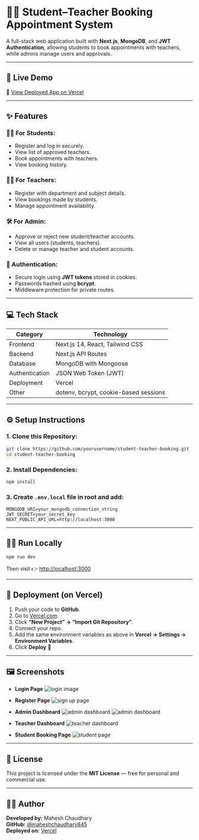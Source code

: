 # 🧑‍🎓 Student–Teacher Booking Appointment System

A full-stack web application built with **Next.js**, **MongoDB**, and **JWT Authentication**, allowing students to book appointments with teachers, while admins manage users and approvals.

---

## 🚀 Live Demo
🔗 [View Deployed App on Vercel](https://student-teacher-app-bice.vercel.app/)

---

## ✨ Features

### 👨‍🎓 For Students:
- Register and log in securely.
- View list of approved teachers.
- Book appointments with teachers.
- View booking history.

### 👨‍🏫 For Teachers:
- Register with department and subject details.
- View bookings made by students.
- Manage appointment availability.

### 🛠️ For Admin:
- Approve or reject new student/teacher accounts.
- View all users (students, teachers).
- Delete or manage teacher and student accounts.

### 🔐 Authentication:
- Secure login using **JWT tokens** stored in cookies.
- Passwords hashed using **bcrypt**.
- Middleware protection for private routes.

---

## 💻 Tech Stack

| Category | Technology |
|-----------|-------------|
| Frontend | Next.js 14, React, Tailwind CSS |
| Backend | Next.js API Routes |
| Database | MongoDB with Mongoose |
| Authentication | JSON Web Token (JWT) |
| Deployment | Vercel |
| Other | dotenv, bcrypt, cookie-based sessions |

---

## ⚙️ Setup Instructions

### 1. Clone this Repository:
```bash
git clone https://github.com/yourusername/student-teacher-booking.git
cd student-teacher-booking
```

### 2. Install Dependencies:
```bash
npm install
```

### 3. Create `.env.local` file in root and add:
```env
MONGODB_URI=your_mongodb_connection_string
JWT_SECRET=your_secret_key
NEXT_PUBLIC_API_URL=http://localhost:3000
```

---

## 🧑‍💻 Run Locally
```bash
npm run dev
```
Then visit 👉 [http://localhost:3000](http://localhost:3000)

---

## 🛜 Deployment (on Vercel)

1. Push your code to **GitHub**.
2. Go to [Vercel.com](https://vercel.com/).
3. Click **“New Project” → “Import Git Repository”**.
4. Connect your repo.
5. Add the same environment variables as above in **Vercel → Settings → Environment Variables**.
6. Click **Deploy** 🚀

---

## 🖼️ Screenshots

- **Login Page**
![login image](./public/screenshots/login.png)

- **Register Page**
![sign up page](./public/screenshots/register.png)

- **Admin Dashboard**
![admin dashboard](./public/screenshots/admin1.png)
![admin dashboard](./public/screenshots/admin2.png)

- **Teacher Dashboard**
![teacher dashboard](./public/screenshots/teacher.png)

- **Student Booking Page**
![student page](./public/screenshots/student1.png)

---

## 📜 License
This project is licensed under the **MIT License** — free for personal and commercial use.

---

## 👨‍💻 Author
**Developed by:** Mahesh Chaudhary  
**GitHub:** [@maheshchaudhary845](https://github.com/maheshchaudhary845)  
**Deployed on:** [Vercel](https://vercel.com)
